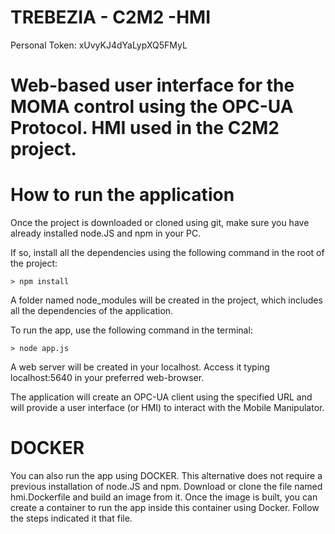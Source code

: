 # TREBEZIA - C2M2 -HMI

Personal Token: xUvyKJ4dYaLypXQ5FMyL

# Web-based user interface for the MOMA control using the OPC-UA Protocol. HMI used in the C2M2 project.



# How to run the application

Once the project is downloaded or cloned using git, make sure you have already installed node.JS and npm in your PC.

If so, install all the dependencies using the following command in the root of the project:

    > npm install

A folder named node_modules will be created in the project, which includes all the dependencies of the application.

To run the app, use the following command in the terminal:

    > node app.js

A web server will be created in your localhost. Access it typing localhost:5640 in your preferred web-browser.

The application will create an OPC-UA client using the specified URL and will provide a user interface (or HMI) 
to interact with the Mobile Manipulator.

# DOCKER

You can also run the app using DOCKER. This alternative does not require a previous installation of node.JS and npm.
Download or clone the file named hmi.Dockerfile and build an image from it. Once the image is built, you can 
create a container to run the app inside this container using Docker. Follow the steps indicated it that file.